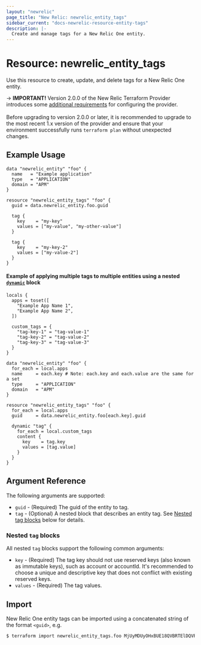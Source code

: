```yaml
---
layout: "newrelic"
page_title: "New Relic: newrelic_entity_tags"
sidebar_current: "docs-newrelic-resource-entity-tags"
description: |-
  Create and manage tags for a New Relic One entity.
---
```


# Resource: newrelic\_entity\_tags

Use this resource to create, update, and delete tags for a New Relic One entity.

-> **IMPORTANT!** Version 2.0.0 of the New Relic Terraform Provider introduces some [additional requirements](/providers/newrelic/newrelic/latest/docs/guides/migration_guide_v2) for configuring the provider.
<br><br>
Before upgrading to version 2.0.0 or later, it is recommended to upgrade to the most recent 1.x version of the provider and ensure that your environment successfully runs `terraform plan` without unexpected changes.

## Example Usage

```hcl
data "newrelic_entity" "foo" {
  name   = "Example application"
  type   = "APPLICATION"
  domain = "APM"
}

resource "newrelic_entity_tags" "foo" {
  guid = data.newrelic_entity.foo.guid

  tag {
    key    = "my-key"
    values = ["my-value", "my-other-value"]
  }

  tag {
    key    = "my-key-2"
    values = ["my-value-2"]
  }
}
```

#### Example of applying multiple tags to multiple entities using a nested [`dynamic`](https://developer.hashicorp.com/terraform/language/expressions/dynamic-blocks) block
```hcl
locals {
  apps = toset([
    "Example App Name 1",
    "Example App Name 2",
  ])

  custom_tags = {
    "tag-key-1" = "tag-value-1"
    "tag-key-2" = "tag-value-2"
    "tag-key-3" = "tag-value-3"
  }
}

data "newrelic_entity" "foo" {
  for_each = local.apps
  name     = each.key # Note: each.key and each.value are the same for a set
  type     = "APPLICATION"
  domain   = "APM"
}

resource "newrelic_entity_tags" "foo" {
  for_each = local.apps
  guid     = data.newrelic_entity.foo[each.key].guid

  dynamic "tag" {
    for_each = local.custom_tags
    content {
      key    = tag.key
      values = [tag.value]
    }
  }
}
```

## Argument Reference

The following arguments are supported:

  * `guid` - (Required) The guid of the entity to tag.
  * `tag` - (Optional) A nested block that describes an entity tag. See [Nested tag blocks](#nested-`tag`-blocks) below for details.

### Nested `tag` blocks

All nested `tag` blocks support the following common arguments:

  * `key` - (Required) The tag key should not use reserved keys (also known as immutable keys), such as account or accountId. It's recommended to choose a unique and descriptive key that does not conflict with existing reserved keys.
  * `values` - (Required) The tag values.

## Import

New Relic One entity tags can be imported using a concatenated string of the format
 `<guid>`, e.g.

```bash
$ terraform import newrelic_entity_tags.foo MjUyMDUyOHxBUE18QVBRTElDQVRJT058MjE1MDM3Nzk1
```
